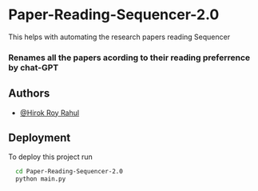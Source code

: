 
# Paper-Reading-Sequencer-2.0


This helps with automating the research papers reading Sequencer
### Renames all the papers acording to their reading preferrence by chat-GPT
## Authors

- [@Hirok Roy Rahul](https://github.com/hirokr/)


## Deployment

To deploy this project run

```bash
  cd Paper-Reading-Sequencer-2.0
  python main.py
```

